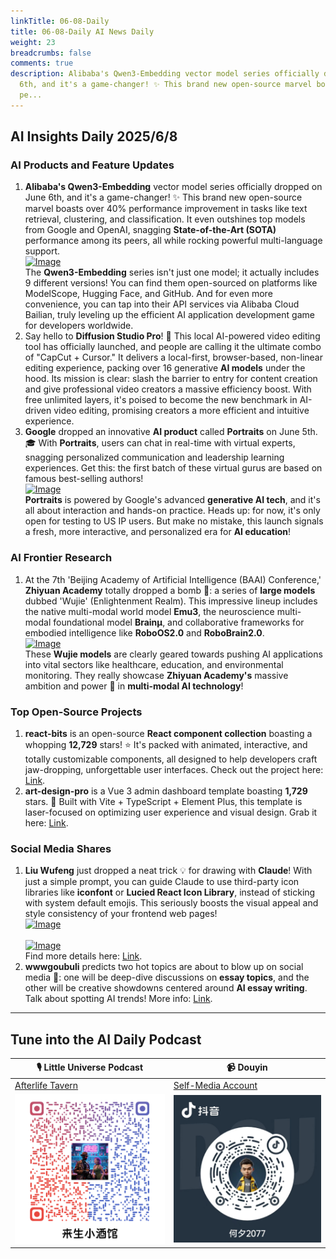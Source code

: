 ```yaml
---
linkTitle: 06-08-Daily
title: 06-08-Daily AI News Daily
weight: 23
breadcrumbs: false
comments: true
description: Alibaba's Qwen3-Embedding vector model series officially dropped on June
  6th, and it's a game-changer! ✨ This brand new open-source marvel boasts over 40%
  pe...
---
```

## AI Insights Daily 2025/6/8

### **AI Products and Feature Updates**
1.  **Alibaba's Qwen3-Embedding** vector model series officially dropped on June 6th, and it's a game-changer! ✨ This brand new open-source marvel boasts over 40% performance improvement in tasks like text retrieval, clustering, and classification. It even outshines top models from Google and OpenAI, snagging **State-of-the-Art (SOTA)** performance among its peers, all while rocking powerful multi-language support. <br/> [![Image](https://raw.githubusercontent.com/justlovemaki/imagehub/refs/heads/main/images/2025/07/news_01k024wvnbfcbsf4mvs8pwv1vn.avif)](https://raw.githubusercontent.com/justlovemaki/imagehub/refs/heads/main/images/2025/07/news_01k024wvnbfcbsf4mvs8pwv1vn.avif) <br/> The **Qwen3-Embedding** series isn't just one model; it actually includes 9 different versions! You can find them open-sourced on platforms like ModelScope, Hugging Face, and GitHub. And for even more convenience, you can tap into their API services via Alibaba Cloud Bailian, truly leveling up the efficient AI application development game for developers worldwide.
2.  Say hello to **Diffusion Studio Pro**! 🚀 This local AI-powered video editing tool has officially launched, and people are calling it the ultimate combo of "CapCut + Cursor." It delivers a local-first, browser-based, non-linear editing experience, packing over 16 generative **AI models** under the hood. Its mission is clear: slash the barrier to entry for content creation and give professional video creators a massive efficiency boost. With free unlimited layers, it's poised to become the new benchmark in AI-driven video editing, promising creators a more efficient and intuitive experience.
3.  **Google** dropped an innovative **AI product** called **Portraits** on June 5th. 🎓 With **Portraits**, users can chat in real-time with virtual experts, snagging personalized communication and leadership learning experiences. Get this: the first batch of these virtual gurus are based on famous best-selling authors! <br/> [![Image](https://raw.githubusercontent.com/justlovemaki/imagehub/refs/heads/main/images/2025/07/news_01k024wynnejz8zw7ry8ty7039.avif)](https://raw.githubusercontent.com/justlovemaki/imagehub/refs/heads/main/images/2025/07/news_01k024wynnejz8zw7ry8ty7039.avif) <br/> **Portraits** is powered by Google's advanced **generative AI tech**, and it's all about interaction and hands-on practice. Heads up: for now, it's only open for testing to US IP users. But make no mistake, this launch signals a fresh, more interactive, and personalized era for **AI education**!

### **AI Frontier Research**
1.  At the 7th 'Beijing Academy of Artificial Intelligence (BAAI) Conference,' **Zhiyuan Academy** totally dropped a bomb 🤯: a series of **large models** dubbed 'Wujie' (Enlightenment Realm). This impressive lineup includes the native multi-modal world model **Emu3**, the neuroscience multi-modal foundational model **Brainμ**, and collaborative frameworks for embodied intelligence like **RoboOS2.0** and **RoboBrain2.0**. <br/> [![Image](https://raw.githubusercontent.com/justlovemaki/imagehub/refs/heads/main/images/2025/07/news_01k024x2rxfp088qsa62ywd9zq.avif)](https://raw.githubusercontent.com/justlovemaki/imagehub/refs/heads/main/images/2025/07/news_01k024x2rxfp088qsa62ywd9zq.avif) <br/> These **Wujie models** are clearly geared towards pushing AI applications into vital sectors like healthcare, education, and environmental monitoring. They really showcase **Zhiyuan Academy's** massive ambition and power 💪 in **multi-modal AI technology**!

### **Top Open-Source Projects**
1.  **react-bits** is an open-source **React component collection** boasting a whopping **12,729** stars! ⭐ It's packed with animated, interactive, and totally customizable components, all designed to help developers craft jaw-dropping, unforgettable user interfaces. Check out the project here: [Link](https://github.com/DavidHDev/react-bits).
2.  **art-design-pro** is a Vue 3 admin dashboard template boasting **1,729** stars. 🎨 Built with Vite + TypeScript + Element Plus, this template is laser-focused on optimizing user experience and visual design. Grab it here: [Link](https://github.com/Daymychen/art-design-pro).

### **Social Media Shares**
1.  **Liu Wufeng** just dropped a neat trick 💡 for drawing with **Claude**! With just a simple prompt, you can guide Claude to use third-party icon libraries like **iconfont** or **Lucied React Icon Library**, instead of sticking with system default emojis. This seriously boosts the visual appeal and style consistency of your frontend web pages! <br/> [![Image](https://cdnv2.ruguoapp.com/Fmks9yCJBJ1rO-T5g9BP9epCxci-v3.png)](https://cdnv2.ruguoapp.com/Fmks9yCJBJ1rO-T5g9BPepCxci-v3.png) <br/> <br/> [![Image](https://cdnv2.ruguoapp.com/FqkHGytOOk8dLy3WejWlcbSLAIBqv3.png)](https://cdnv2.ruguoapp.com/FqkHGytOOk8dLy3WejWlcbSLAIBqv3.png) <br/> Find more details here: [Link](https://m.okjike.com/originalPosts/68444463dfa0f1ef3adbbf9b).
2.  **wwwgoubuli** predicts two hot topics are about to blow up on social media 👀: one will be deep-dive discussions on **essay topics**, and the other will be creative showdowns centered around **AI essay writing**. Talk about spotting AI trends! More info: [Link](https://x.com/wwwgoubuli/status/1931206161044484395).

---

## **Tune into the AI Daily Podcast**

| 🎙️ **Little Universe Podcast** | 📹 **Douyin** |
| --- | --- |
| [Afterlife Tavern](https://www.xiaoyuzhoufm.com/podcast/683c62b7c1ca9cf575a5030e)  |   [Self-Media Account](https://www.douyin.com/user/MS4wLjABAAAAwpwqPQlu38sO38VyWgw9ZjMEnN4bMR5j8x111UxpseHR9DpB6-CveI5KRXOWuFwG)|
| ![Tavern](https://raw.githubusercontent.com/justlovemaki/imagehub/refs/heads/main/logo/f959f7984e9163fc50d3941d79a7f262.md.png) | ![Intelligence Station](https://raw.githubusercontent.com/justlovemaki/imagehub/refs/heads/main/logo/7fc30805eeb831e1e2baa3a240683ca3.md.png) |